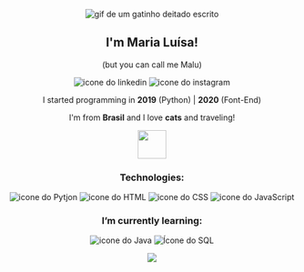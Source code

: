 <p align="center">
  <img src="https://cdn.glitch.com/5e6819bf-0707-4f13-ba4b-a25a27b3688e%2Ftenor.gif?v=1604073253860" alt="gif de um gatinho deitado escrito "oh, hi there">
</p>

<h2 align="center">I'm Maria Luísa!</h2>
<p align="center">(but you can call me Malu)</p>

<p align="center">
  <img src="https://cdn.glitch.com/5e6819bf-0707-4f13-ba4b-a25a27b3688e%2Ficons8-linkedin-30.png?v=1604074689026" alt="icone do linkedin">
  <img src="https://cdn.glitch.com/5e6819bf-0707-4f13-ba4b-a25a27b3688e%2Ficons8-instagram-30.png?v=1604074693781" alt="icone do instagram">
</p>

<p align="center">I started programming in <strong>2019</strong> (Python) | <strong>2020</strong> (Font-End)</p>
<p align="center">I'm from <strong>Brasil</strong> and I love <strong>cats</strong> and traveling!</p>

<p align="center">
  <img src="https://cdn.glitch.com/b2f6e4e2-e263-463f-a21a-1a4f4787b181%2Fheart.gif?v=1604252675680" width="50" height="50">
</p>

<h3 align="center">Technologies:</h3>
<p align="center"><img src="https://cdn.glitch.com/5e6819bf-0707-4f13-ba4b-a25a27b3688e%2Ficons8-python-30.png?v=1604166438894" alt="icone do Pytjon">
 <img src="https://cdn.glitch.com/5e6819bf-0707-4f13-ba4b-a25a27b3688e%2Ficons8-html-5-30.png?v=1604166468128" alt="icone do HTML">
 <img src="https://cdn.glitch.com/5e6819bf-0707-4f13-ba4b-a25a27b3688e%2Ficons8-css3-30.png?v=1604166461461" alt="icone do CSS">
 <img src="https://cdn.glitch.com/5e6819bf-0707-4f13-ba4b-a25a27b3688e%2Ficons8-javascript-30.png?v=1604166455369" alt="icone do JavaScript">
</p>

<h3 align="center">I’m currently learning:</h3>
<p align="center">
 <img src="https://cdn.glitch.com/5e6819bf-0707-4f13-ba4b-a25a27b3688e%2Ficons8-logo-java-coffee-cup-30.png?v=1604166450751" alt="icone do Java">
 <img src="https://cdn.glitch.com/5e6819bf-0707-4f13-ba4b-a25a27b3688e%2Fimages%20(2).png?v=1604166443501" alt="Ícone do SQL">
</p>

<p align="center">
 <img src="https://github-readme-stats.vercel.app/api?username=maluhcosta&show_icons=true&theme=radical">
</p>
